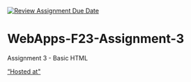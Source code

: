 [![Review Assignment Due Date](https://classroom.github.com/assets/deadline-readme-button-24ddc0f5d75046c5622901739e7c5dd533143b0c8e959d652212380cedb1ea36.svg)](https://classroom.github.com/a/q2-Q7VCy)
# WebApps-F23-Assignment-3
Assignment 3 - Basic HTML

[“Hosted at"](https://github.com/44-563-WebApps-F23/44563-webapps-f23-assignment3-ShivaniPandula/blob/main/index.html)